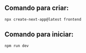 ## Comando para criar:

```npx create-next-app@latest frontend```

## Comando para iniciar:

```npm run dev```